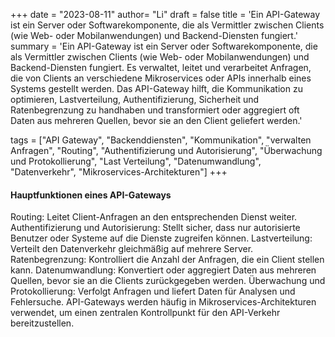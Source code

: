 +++
date = "2023-08-11"
author= "Li"
draft = false
title = 'Ein API-Gateway ist ein Server oder Softwarekomponente, die als Vermittler zwischen Clients (wie Web- oder Mobilanwendungen) und Backend-Diensten fungiert.'
summary = 'Ein API-Gateway ist ein Server oder Softwarekomponente, die als Vermittler zwischen Clients (wie Web- oder Mobilanwendungen) und Backend-Diensten fungiert. Es verwaltet, leitet und verarbeitet Anfragen, die von Clients an verschiedene Mikroservices oder APIs innerhalb eines Systems gestellt werden. Das API-Gateway hilft, die Kommunikation zu optimieren, Lastverteilung, Authentifizierung, Sicherheit und Ratenbegrenzung zu handhaben und transformiert oder aggregiert oft Daten aus mehreren Quellen, bevor sie an den Client geliefert werden.'

tags = ["API Gateway", "Backenddiensten", "Kommunikation", "verwalten Anfragen", "Routing", "Authentifizierung und Autorisierung", "Überwachung und Protokollierung", "Last Verteilung", "Datenumwandlung", "Datenverkehr", "Mikroservices-Architekturen"]
+++



#### Hauptfunktionen eines API-Gateways

Routing: Leitet Client-Anfragen an den entsprechenden Dienst weiter.
Authentifizierung und Autorisierung: Stellt sicher, dass nur autorisierte Benutzer oder Systeme auf die Dienste zugreifen können.
Lastverteilung: Verteilt den Datenverkehr gleichmäßig auf mehrere Server.
Ratenbegrenzung: Kontrolliert die Anzahl der Anfragen, die ein Client stellen kann.
Datenumwandlung: Konvertiert oder aggregiert Daten aus mehreren Quellen, bevor sie an die Clients zurückgegeben werden.
Überwachung und Protokollierung: Verfolgt Anfragen und liefert Daten für Analysen und Fehlersuche.
API-Gateways werden häufig in Mikroservices-Architekturen verwendet, um einen zentralen Kontrollpunkt für den API-Verkehr bereitzustellen.